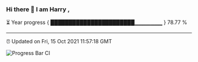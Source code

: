 ### Hi there 👋 I am Harry , 

⏳ Year progress { ███████████████████████▁▁▁▁▁▁▁ } 78.77 %

---

⏰ Updated on Fri, 15 Oct 2021 11:57:18 GMT

![Progress Bar CI](https://github.com/duykhang68/duykhang68/workflows/Progress%20Bar%20CI/badge.svg)
